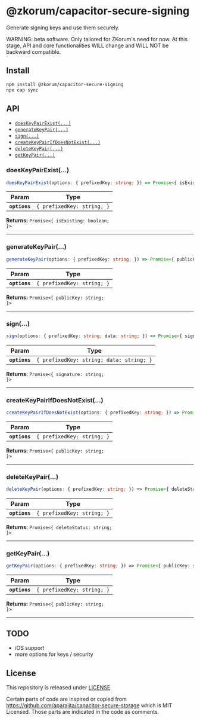 # @zkorum/capacitor-secure-signing

Generate signing keys and use them securely.

WARNING: beta software. Only tailored for ZKorum's need for now. At this stage, API and core functionalities WILL change and WILL NOT be backward compatible.

## Install

```bash
npm install @zkorum/capacitor-secure-signing
npx cap sync
```

## API

<docgen-index>

* [`doesKeyPairExist(...)`](#doeskeypairexist)
* [`generateKeyPair(...)`](#generatekeypair)
* [`sign(...)`](#sign)
* [`createKeyPairIfDoesNotExist(...)`](#createkeypairifdoesnotexist)
* [`deleteKeyPair(...)`](#deletekeypair)
* [`getKeyPair(...)`](#getkeypair)

</docgen-index>

<docgen-api>
<!--Update the source file JSDoc comments and rerun docgen to update the docs below-->

### doesKeyPairExist(...)

```typescript
doesKeyPairExist(options: { prefixedKey: string; }) => Promise<{ isExisting: boolean; }>
```

| Param         | Type                                  |
| ------------- | ------------------------------------- |
| **`options`** | <code>{ prefixedKey: string; }</code> |

**Returns:** <code>Promise&lt;{ isExisting: boolean; }&gt;</code>

--------------------


### generateKeyPair(...)

```typescript
generateKeyPair(options: { prefixedKey: string; }) => Promise<{ publicKey: string; }>
```

| Param         | Type                                  |
| ------------- | ------------------------------------- |
| **`options`** | <code>{ prefixedKey: string; }</code> |

**Returns:** <code>Promise&lt;{ publicKey: string; }&gt;</code>

--------------------


### sign(...)

```typescript
sign(options: { prefixedKey: string; data: string; }) => Promise<{ signature: string; }>
```

| Param         | Type                                                |
| ------------- | --------------------------------------------------- |
| **`options`** | <code>{ prefixedKey: string; data: string; }</code> |

**Returns:** <code>Promise&lt;{ signature: string; }&gt;</code>

--------------------


### createKeyPairIfDoesNotExist(...)

```typescript
createKeyPairIfDoesNotExist(options: { prefixedKey: string; }) => Promise<{ publicKey: string; }>
```

| Param         | Type                                  |
| ------------- | ------------------------------------- |
| **`options`** | <code>{ prefixedKey: string; }</code> |

**Returns:** <code>Promise&lt;{ publicKey: string; }&gt;</code>

--------------------


### deleteKeyPair(...)

```typescript
deleteKeyPair(options: { prefixedKey: string; }) => Promise<{ deleteStatus: string; }>
```

| Param         | Type                                  |
| ------------- | ------------------------------------- |
| **`options`** | <code>{ prefixedKey: string; }</code> |

**Returns:** <code>Promise&lt;{ deleteStatus: string; }&gt;</code>

--------------------


### getKeyPair(...)

```typescript
getKeyPair(options: { prefixedKey: string; }) => Promise<{ publicKey: string; }>
```

| Param         | Type                                  |
| ------------- | ------------------------------------- |
| **`options`** | <code>{ prefixedKey: string; }</code> |

**Returns:** <code>Promise&lt;{ publicKey: string; }&gt;</code>

--------------------

</docgen-api>

## TODO

- iOS support
- more options for keys / security


## License

This repository is released under [LICENSE](./LICENSE).

Certain parts of code are inspired or copied from https://github.com/aparajita/capacitor-secure-storage which is MIT Licensed.
Those parts are indicated in the code as comments.



